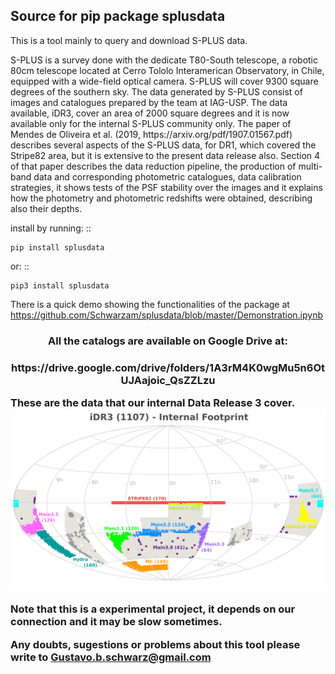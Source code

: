 ## Source for pip package splusdata

This is a tool mainly to query and download S-PLUS data.

<p>S-PLUS is a survey done with the dedicate T80-South telescope, a robotic 80cm telescope located at Cerro Tololo Interamerican Observatory, in Chile, equipped with a wide-field optical camera. S-PLUS will cover 9300 square degrees of the southern sky. The data generated by S-PLUS consist of images and catalogues prepared by the team at IAG-USP. The data available, iDR3, cover an area of 2000 square degrees and it is now available only for the internal S-PLUS community only. The paper of Mendes de Oliveira et al. (2019, https://arxiv.org/pdf/1907.01567.pdf) describes several aspects of the S-PLUS data, for DR1, which covered the Stripe82 area, but it is extensive to the present data release also. Section 4 of that paper describes  the data reduction pipeline, the production of multi-band data and corresponding photometric catalogues, data calibration strategies, it shows tests of the PSF stability over the images and it explains how the photometry and photometric redshifts were obtained, describing also their depths.</p>

install by running: ::

    pip install splusdata
    
or: ::

    pip3 install splusdata

There is a quick demo showing the functionalities of the package at https://github.com/Schwarzam/splusdata/blob/master/Demonstration.ipynb

<h3 align="center">All the catalogs are available on Google Drive at: <h3>
<p align="center">https://drive.google.com/drive/folders/1A3rM4K0wgMu5n6OtUJAajoic_QsZZLzu<p>

These are the data that our internal Data Release 3 cover.
![](iDR3_footprint.png)

Note that this is a experimental project, it depends on our connection and it may be slow sometimes. 

Any doubts, sugestions or problems about this tool please write to Gustavo.b.schwarz@gmail.com
